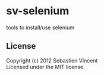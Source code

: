 # sv-selenium

tools to install/use selenium

## License
Copyright (c) 2012 Sebastien Vincent  
Licensed under the MIT license.
